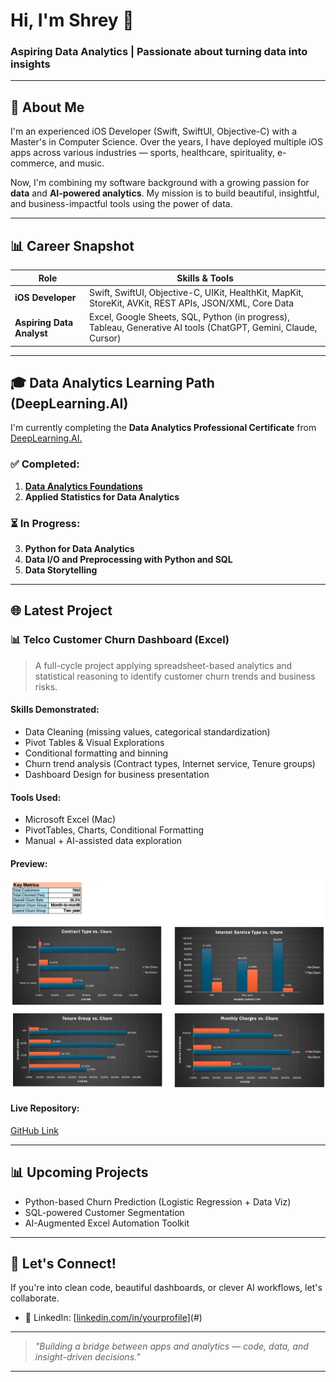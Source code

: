 # Hi, I'm Shrey 🤖

### Aspiring Data Analytics | Passionate about turning data into insights

---

## 🚀 About Me

I'm an experienced iOS Developer (Swift, SwiftUI, Objective-C) with a Master's in Computer Science. Over the years, I have deployed multiple iOS apps across various industries — sports, healthcare, spirituality, e-commerce, and music.

Now, I'm combining my software background with a growing passion for **data** and **AI-powered analytics**. My mission is to build beautiful, insightful, and business-impactful tools using the power of data.

---

## 📊 Career Snapshot

| Role                      | Skills & Tools                                                                                                  |
| ------------------------- | --------------------------------------------------------------------------------------------------------------- |
| **iOS Developer**         | Swift, SwiftUI, Objective-C, UIKit, HealthKit, MapKit, StoreKit, AVKit, REST APIs, JSON/XML, Core Data          |
| **Aspiring Data Analyst** | Excel, Google Sheets, SQL, Python (in progress), Tableau, Generative AI tools (ChatGPT, Gemini, Claude, Cursor) |

---

## 🎓 Data Analytics Learning Path (DeepLearning.AI)

I'm currently completing the **Data Analytics Professional Certificate** from [DeepLearning.AI.](https://www.coursera.org/professional-certificates/data-analytics)

### ✅ Completed:

1. [**Data Analytics Foundations**](https://coursera.org/share/7984ede34ec805e2c634d9ba2fff0165)
2. **Applied Statistics for Data Analytics**

### ⏳ In Progress:

3. **Python for Data Analytics**
4. **Data I/O and Preprocessing with Python and SQL**
5. **Data Storytelling**

---

## 🌐 Latest Project

### 📊 Telco Customer Churn Dashboard (Excel)

> A full-cycle project applying spreadsheet-based analytics and statistical reasoning to identify customer churn trends and business risks.

#### Skills Demonstrated:

* Data Cleaning (missing values, categorical standardization)
* Pivot Tables & Visual Explorations
* Conditional formatting and binning
* Churn trend analysis (Contract types, Internet service, Tenure groups)
* Dashboard Design for business presentation

#### Tools Used:

* Microsoft Excel (Mac)
* PivotTables, Charts, Conditional Formatting
* Manual + AI-assisted data exploration

#### Preview:

![Dashboard Preview](https://github.com/Shrey10x/telco-customer-churn-dashboard/blob/main/dashboard_preview.png)

#### Live Repository:

[GitHub Link](#) <!-- [Replace with your actual repo URL](https://github.com/Shrey10x/telco-customer-churn-dashboard) -->

---

## 📊 Upcoming Projects

* Python-based Churn Prediction (Logistic Regression + Data Viz)
* SQL-powered Customer Segmentation
* AI-Augmented Excel Automation Toolkit

---

## 👥 Let's Connect!

If you're into clean code, beautiful dashboards, or clever AI workflows, let's collaborate.


* 👤 LinkedIn: [[linkedin.com/in/yourprofile](https://www.linkedin.com/in/shreyfeb/)](#)

---

> *"Building a bridge between apps and analytics — code, data, and insight-driven decisions."*

---
